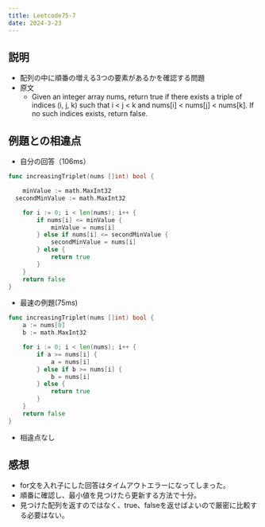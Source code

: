 ```yaml
---
title: Leetcode75-7
date: 2024-3-23
---
```

## 説明

+ 配列の中に順番の増える3つの要素があるかを確認する問題
+ 原文
  + Given an integer array nums, return true if there exists a triple of indices (i, j, k) such that i < j < k and nums[i] < nums[j] < nums[k]. If no such indices exists, return false.

## 例題との相違点

+ 自分の回答（106ms）

```go
func increasingTriplet(nums []int) bool {

	minValue := math.MaxInt32
  secondMinValue := math.MaxInt32

	for i := 0; i < len(nums); i++ {
		if nums[i] <= minValue {
			minValue = nums[i]
		} else if nums[i] <= secondMinValue {
			secondMinValue = nums[i]
		} else {
			return true
		}
	}
	return false
}
```

+ 最速の例題(75ms)

```go
func increasingTriplet(nums []int) bool {
	a := nums[0]
	b := math.MaxInt32

	for i := 0; i < len(nums); i++ {
		if a >= nums[i] {
			a = nums[i]
		} else if b >= nums[i] {
			b = nums[i]
		} else {
			return true
		}
	}
	return false
}
```

+ 相違点なし

## 感想

+ for文を入れ子にした回答はタイムアウトエラーになってしまった。
+ 順番に確認し、最小値を見つけたら更新する方法で十分。
+ 見つけた配列を返すのではなく、true、falseを返せばよいので厳密に比較する必要はない。

